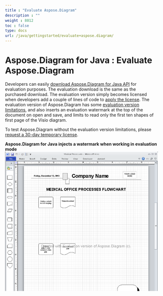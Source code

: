 ```yaml
---
title : "Evaluate Aspose.Diagram" 
description : "" 
weight : 8012 
toc : false
type: docs
url: /java/gettingstarted/evaluate+aspose.diagram/
---
```


# Aspose.Diagram for Java : Evaluate Aspose.Diagram


Developers can easily [download Aspose.Diagram for Java API](https://repository.aspose.com/repo/com/aspose/aspose-diagram/) for evaluation purposes. The evaluation download is the same as the purchased download. The evaluation version simply becomes licensed when developers add a couple of lines of code to [apply the license](https://docs.dynabic.com/display/diagramjava/Licensing#Licensing-ApplyingaLicense). The evaluation version of Aspose.Diagram has some [evaluation version limitations](https://docs.dynabic.com/display/diagramjava/Licensing#Licensing-EvaluationVersionLimitations), and also inserts an evaluation watermark at the top of the document on open and save, and limits to read only the first ten shapes of first page of the Visio diagram.

To test Aspose.Diagram without the evaluation version limitations, please [request a 30-day temporary license](https://purchase.aspose.com/temporary-license).

**Aspose.Diagram for Java injects a watermark when working in evaluation mode**  
![image](18808833.png)

